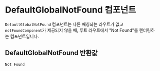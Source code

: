 # DefaultGlobalNotFound 컴포넌트

`DefaultGlobalNotFound` 컴포넌트는 다른 매칭되는 라우트가 없고 `notFoundComponent`가 제공되지 않을 때, 루트 라우트에서 "Not Found"를 렌더링하는 컴포넌트입니다.


## DefaultGlobalNotFound 반환값

```tsx
Not Found
```


